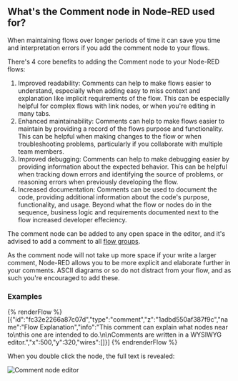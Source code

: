 ## What's the Comment node in Node-RED used for?

When maintaining flows over longer periods of time it can save you time and
interpretation errors if you add the comment node to your flows.

There's 4 core benefits to adding the Comment node to your Node-RED flows:

1. Improved readability: Comments can help to make flows easier to understand, especially when adding
easy to miss context and explanation like implicit requirements of the flow. This can be especially
helpful for complex flows with link nodes, or when you're editing in many tabs.
1. Enhanced maintainability: Comments can help to make flows easier to maintain
by providing a record of the flows purpose and functionality. This can be helpful
when making changes to the flow or when troubleshooting problems, particularly
if you collaborate with multiple team members.
1. Improved debugging: Comments can help to make debugging easier by providing
information about the expected behavior. This can be helpful when tracking down
errors and identifying the source of problems, or reasoning errors when previously
developing the flow.
1. Increased documentation: Comments can be used to document the code, providing
additional information about the code's purpose, functionality, and usage. Beyond
what the flow or nodes do in the sequence, business logic and requirements documented
next to the flow increased developer effeciency.

The comment node can be added to any open space in the editor, and it's advised
to add a comment to all [flow groups](/blog/2023/03/3-quick-node-red-tips-5/#3.-group-nodes-together-to-make-your-flows-easier-to-read).

As the comment node will not take up more space if your write a larger comment,
Node-RED allows you to be more explicit and elaborate further in your comments.
ASCII diagrams or so do not distract from your flow, and as such you're encouraged
to add these.

### Examples

{% renderFlow %}
[{"id":"fc32e2266a87c07d","type":"comment","z":"1adbd550af387f9c","name":"Flow Explanation","info":"This comment can explain what nodes near to\nthis one are intended to do.\n\nComments are written in a WYSIWYG editor.","x":500,"y":320,"wires":[]}]
{% endrenderFlow %}

When you double click the node, the full text is revealed:

![Comment node editor](./images/comment-node-full-text.png)
